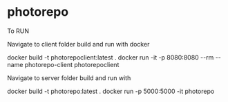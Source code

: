 # photorepo

To RUN


Navigate to client folder 
build and run with docker

docker build -t photorepoclient:latest .
docker run -it -p 8080:8080 --rm --name photorepo-client photorepoclient

Navigate to server folder
build and run with


docker build -t photorepo:latest .
docker run -p 5000:5000 -it photorepo
